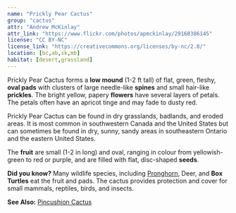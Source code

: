 ```yaml
---
name: "Prickly Pear Cactus"
group: "cactus"
attr: "Andrew McKinlay"
attr_link: "https://www.flickr.com/photos/apmckinlay/29168386145"
license: "CC BY-NC"
license_link: "https://creativecommons.org/licenses/by-nc/2.0/"
location: [bc,ab,sk,mb]
habitat: [desert,grassland]
---
```

Prickly Pear Cactus forms a **low mound** (1-2 ft tall) of flat, green, fleshy, **oval pads** with clusters of large needle-like **spines** and small hair-like **prickles**. The bright yellow, papery **flowers** have several layers of petals. The petals often have an apricot tinge and may fade to dusty red.

Prickly Pear Cactus can be found in dry grasslands, badlands, and eroded areas. It is most common in southwestern Canada and the United States but can sometimes be found in dry, sunny, sandy areas in southeastern Ontario and the eastern United States.

The **fruit** are small (1-2 in long) and oval, ranging in colour from yellowish-green to red or purple, and are filled with flat, disc-shaped **seeds**.

**Did you know?** Many wildlife species, including [Pronghorn](/animals/pronghorn/), Deer, and **Box Turtles** eat the fruit and pads. The cactus provides protection and cover for small mammals, reptiles, birds, and insects.

<!-- generated, do not edit -->
**See Also:**
[Pincushion Cactus](/plants/pincac/)

